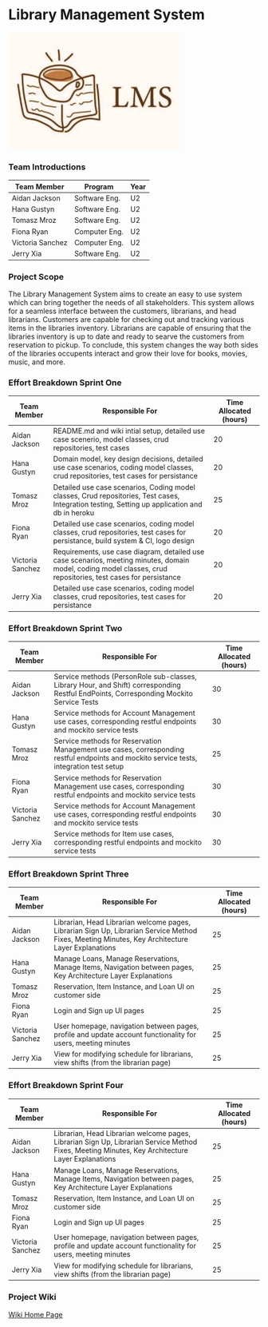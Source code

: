 # Library Management System

![LMS](https://github.com/McGill-ECSE321-Fall2021/project-group-17/blob/master/images/LMS.jpg)

  ### Team Introductions
  |  Team Member |       Program       | Year |
  |--------------|---------------------|------|
  | Aidan Jackson| Software Eng.       |  U2  |
  | Hana Gustyn  | Software Eng.       |  U2  |
  | Tomasz Mroz  | Software Eng.       |  U2  |
  | Fiona Ryan   | Computer Eng.       |  U2  |
  | Victoria Sanchez| Computer Eng.     |  U2  |
  | Jerry Xia | Software Eng. | U2 |
    
### Project Scope
The Library Management System aims to create an easy to use system which can bring together the needs of all stakeholders. This system allows for a seamless interface between the customers, librarians, and head librarians. Customers are capable for checking out and tracking various items in the libraries inventory. Librarians are capable of ensuring that the libraries inventory is up to date and ready to searve the customers from reservation to pickup. To conclude, this system changes the way both sides of the libraries occupents interact and grow their love for books, movies, music, and more.

### Effort Breakdown Sprint One
  |  Team Member |      Responsible For      | Time Allocated (hours) |
  |--------------|---------------------|------|
  | Aidan Jackson| README.md and wiki intial setup, detailed use case scenerio, model classes, crud repositories, test cases | 20 |
  | Hana Gustyn  | Domain model, key design decisions, detailed use case scenarios, coding model classes, crud repositories, test cases for persistance |  20  |
  | Tomasz Mroz  | Detailed use case scenarios, Coding model classes, Crud repositories, Test cases, Integration testing, Setting up application and db in heroku    |  25  |
  | Fiona Ryan   | Detailed use case scenarios, coding model classes, crud repositories, test cases for persistance, build system & CI, logo design    |  20  |
  | Victoria Sanchez| Requirements, use case diagram, detailed use case scenarios, meeting minutes, domain model, coding model classes, crud repositories, test cases for  persistance  |  20  |
  | Jerry Xia | Detailed use case scenarios, coding model classes, crud repositories, test cases for persistance	 | 20 |
  
  ### Effort Breakdown Sprint Two
  |  Team Member |      Responsible For      | Time Allocated (hours) |
  |--------------|---------------------|------|
  | Aidan Jackson| Service methods (PersonRole sub-classes, Library Hour, and Shift) corresponding Restful EndPoints, Corresponding Mockito Service Tests | 30 |
  | Hana Gustyn  | Service methods for Account Management use cases, corresponding restful endpoints and mockito service tests  | 30 |
  | Tomasz Mroz  | Service methods for Reservation Management use cases, corresponding restful endpoints and mockito service tests, integration test setup   | 25 |
  | Fiona Ryan   | Service methods for Reservation Management use cases, corresponding restful endpoints and mockito service tests   | 30  |
  | Victoria Sanchez| Service methods for Account Management use cases, corresponding restful endpoints and mockito service tests |  30|
  | Jerry Xia | Service methods for Item use cases, corresponding restful endpoints and mockito service tests | 30 |
  
  ### Effort Breakdown Sprint Three
  |  Team Member |      Responsible For      | Time Allocated (hours) |
  |--------------|---------------------|------|
  | Aidan Jackson| Librarian, Head Librarian welcome pages, Librarian Sign Up, Librarian Service Method Fixes, Meeting Minutes, Key Architecture Layer Explanations | 25 |
  | Hana Gustyn  | Manage Loans, Manage Reservations, Manage Items, Navigation between pages, Key Architecture Layer Explanations | 25 |
  | Tomasz Mroz  | Reservation, Item Instance, and Loan UI on customer side  | 25 |
  | Fiona Ryan   | Login and Sign up UI pages | 25 |
  | Victoria Sanchez|User homepage, navigation between pages, profile and update account functionality for users, meeting minutes |25 |
  | Jerry Xia | View for modifying schedule for librarians, view shifts (from the librarian page) | 25 |
  
  ### Effort Breakdown Sprint Four
  |  Team Member |      Responsible For      | Time Allocated (hours) |
  |--------------|---------------------|------|
  | Aidan Jackson| Librarian, Head Librarian welcome pages, Librarian Sign Up, Librarian Service Method Fixes, Meeting Minutes, Key Architecture Layer Explanations | 25 |
  | Hana Gustyn  | Manage Loans, Manage Reservations, Manage Items, Navigation between pages, Key Architecture Layer Explanations | 25 |
  | Tomasz Mroz  | Reservation, Item Instance, and Loan UI on customer side  | 25 |
  | Fiona Ryan   | Login and Sign up UI pages | 25 |
  | Victoria Sanchez|User homepage, navigation between pages, profile and update account functionality for users, meeting minutes |25 |
  | Jerry Xia | View for modifying schedule for librarians, view shifts (from the librarian page) | 25 |
  
  
### Project Wiki
[Wiki Home Page](https://github.com/McGill-ECSE321-Fall2021/project-group-17/wiki)
